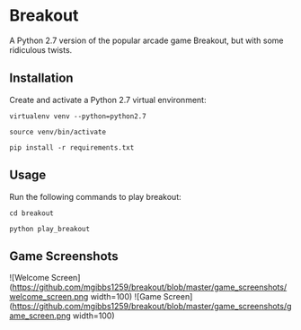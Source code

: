 # Breakout
A Python 2.7 version of the popular arcade game Breakout, but with some ridiculous twists. 

## Installation
Create and activate a Python 2.7 virtual environment:

`virtualenv venv --python=python2.7`

`source venv/bin/activate`

`pip install -r requirements.txt`

## Usage 
Run the following commands to play breakout:

`cd breakout`

`python play_breakout`

## Game Screenshots
![Welcome Screen](https://github.com/mgibbs1259/breakout/blob/master/game_screenshots/welcome_screen.png width=100)
![Game Screen](https://github.com/mgibbs1259/breakout/blob/master/game_screenshots/game_screen.png width=100)


